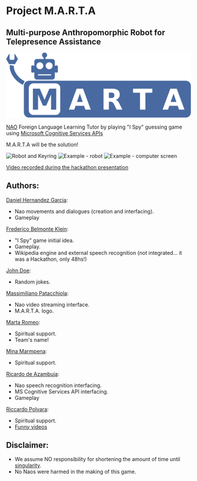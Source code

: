 # Project M.A.R.T.A

## Multi-purpose Anthropomorphic Robot for Telepresence Assistance

![alt text][logo]

[NAO](https://www.ald.softbankrobotics.com/en/cool-robots/nao) Foreign Language Learning Tutor by playing "I Spy" guessing game using [Microsoft Cognitive Services APIs][MCS]

M.A.R.T.A will be the solution!

![Robot and Keyring](media/ProjectMARTA.png)
![Example - robot](media/trial_robot.png)
![Example - computer screen](media/trial_screen.png)

[Video recorded during the hackathon presentation](https://www.youtube.com/watch?v=_cYu16jrw-w)

## Authors:

[Daniel Hernandez Garcia](https://github.com/dhgarcia):
- Nao movements and dialogues (creation and interfacing).
- Gameplay

[Frederico Belmonte Klein](https://github.com/frederico-klein):
- "I Spy" game initial idea.
- Gameplay.
- Wikipedia engine and external speech recognition (not integrated... it was a Hackathon, only 48hs!)

[John Doe](https://en.wikipedia.org/wiki/John_Doe):
- Random jokes.

[Massimiliano Patacchiola](http://mpatacchiola.github.io/):
- Nao video streaming interface.
- M.A.R.T.A. logo.

[Marta Romeo](http://www.google.it/#q=%22marta+romeo%22):
- Spiritual support.
- Team's name!

[Mina Marmpena](https://www.researchgate.net/profile/Mina_Marmpena):
- Spiritual support.

[Ricardo de Azambuja](http://ricardodeazambuja.com):
- Nao speech recognition interfacing.
- MS Cognitive Services API interfacing.
- Gameplay

[Riccardo Polvara](https://www.researchgate.net/profile/Riccardo_Polvara):
- Spiritual support.
- [Funny videos](https://www.youtube.com/watch?v=JAFQFvSPhQ8)

## Disclaimer:
- We assume NO responsibility for shortening the amount of time until [singularity](https://en.wikipedia.org/wiki/Technological_singularity).
- No Naos were harmed in the making of this game.

[logo]: media/marta_logo.png

[MCS]: https://www.microsoft.com/cognitive-services/en-us/
